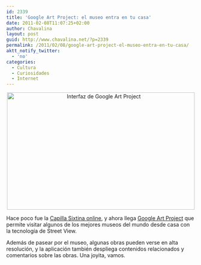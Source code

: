 ```yaml
---
id: 2339
title: 'Google Art Project: el museo entra en tu casa'
date: 2011-02-08T11:07:25+02:00
author: Chavalina
layout: post
guid: http://www.chavalina.net/?p=2339
permalink: /2011/02/08/google-art-project-el-museo-entra-en-tu-casa/
aktt_notify_twitter:
  - 'no'
categories:
  - Cultura
  - Curiosidades
  - Internet
---
```

<p style="text-align: center;">
  <img class="size-full wp-image-2360  aligncenter" title="googleartproject" src="http://www.chavalina.net/imagenes/2011/02/googleartproject.jpg" alt="Interfaz de Google Art Project" width="500" height="313" srcset="http://www.chavalina.net/imagenes/2011/02/googleartproject.jpg 500w, http://www.chavalina.net/imagenes/2011/02/googleartproject-300x187.jpg 300w" sizes="(max-width: 500px) 100vw, 500px" />
</p>

Hace poco fue la [Capilla Sixtina online](http://www.chavalina.net/2010/11/02/la-capilla-sixtina-online/), y ahora llega <a href="http://www.googleartproject.com/" target="_blank">Google Art Project</a> que permite visitar algunos de los mejores museos del mundo desde casa con la tecnología de Street View.

Además de pasear por el museo, algunas obras pueden verse en alta resolución, y la aplicación también despliega contenidos relacionados y comentarios sobre las obras. Una joyita, vamos.